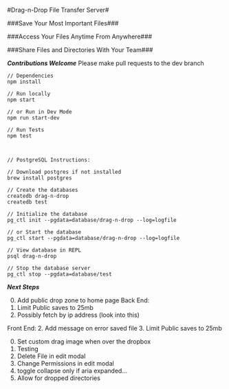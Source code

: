 #Drag-n-Drop File Transfer Server#

###Save Your Most Important Files###

###Access Your Files Anytime From Anywhere###

###Share Files and Directories With Your Team###


***Contributions Welcome***
Please make pull requests to the dev branch


```
// Dependencies
npm install

// Run locally
npm start

// or Run in Dev Mode
npm run start-dev

// Run Tests
npm test



// PostgreSQL Instructions:

// Download postgres if not installed
brew install postgres

// Create the databases
createdb drag-n-drop
createdb test

// Initialize the database
pg_ctl init --pgdata=database/drag-n-drop --log=logfile

// or Start the database
pg_ctl start --pgdata=database/drag-n-drop --log=logfile

// View database in REPL
psql drag-n-drop

// Stop the database server
pg_ctl stop --pgdata=database/test

```


***Next Steps***

0. Add public drop zone to home page
  Back End:
  1. Limit Public saves to 25mb
  2. Possibly fetch by ip address (look into this)
  
  Front End:
  2. Add message on error saved file
  3. Limit Public saves to 25mb



0. Set custom drag image when over the dropbox
1. Testing
2. Delete File in edit modal
3. Change Permissions in edit modal
4. toggle collapse only if aria expanded...
5. Allow for dropped directories




